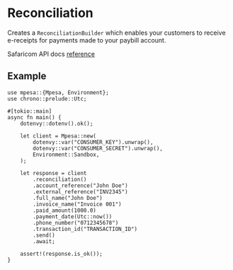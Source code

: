 # Reconciliation

Creates a `ReconciliationBuilder` which enables your customers to receive e-receipts for payments made to your paybill account.

Safaricom API docs [reference](https://developer.safaricom.co.ke/APIs/BillManager)

## Example

```rust,ignore
use mpesa::{Mpesa, Environment};
use chrono::prelude::Utc;

#[tokio::main]
async fn main() {
    dotenvy::dotenv().ok();

    let client = Mpesa::new(
        dotenvy::var("CONSUMER_KEY").unwrap(),
        dotenvy::var("CONSUMER_SECRET").unwrap(),
        Environment::Sandbox,
    );

    let response = client
        .reconciliation()
        .account_reference("John Doe")
        .external_reference("INV2345")
        .full_name("John Doe")
        .invoice_name("Invoice 001")
        .paid_amount(1000.0)
        .payment_date(Utc::now())
        .phone_number("0712345678")
        .transaction_id("TRANSACTION_ID")
        .send()
        .await;

    assert!(response.is_ok());
}
```
